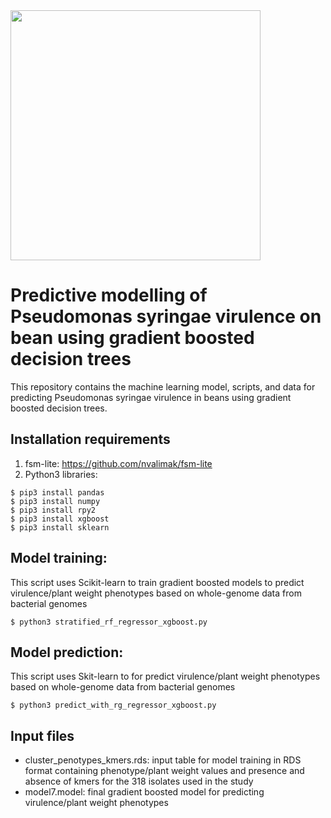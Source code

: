 <img src="DSG_doodle.png" width="400">

# Predictive modelling of Pseudomonas syringae virulence on bean using gradient boosted decision trees
This repository contains the machine learning model, scripts, and data for predicting Pseudomonas syringae virulence in beans using gradient boosted decision trees.

## Installation requirements

1. fsm-lite: https://github.com/nvalimak/fsm-lite
2. Python3 libraries:

`$ pip3 install pandas`<br>
`$ pip3 install numpy`<br>
`$ pip3 install rpy2`<br>
`$ pip3 install xgboost`<br>
`$ pip3 install sklearn`<br>

## Model training:

This script uses Scikit-learn to train gradient boosted models to predict virulence/plant weight phenotypes based on whole-genome data from bacterial genomes

`$ python3 stratified_rf_regressor_xgboost.py`<br>

## Model prediction:

This script uses Skit-learn to for predict virulence/plant weight phenotypes based on whole-genome data from bacterial genomes

`$ python3 predict_with_rg_regressor_xgboost.py`<br>

## Input files

* cluster_penotypes_kmers.rds: input table for model training in RDS format containing phenotype/plant weight values and presence and absence of kmers for the 318 isolates used in the study
* model7.model: final gradient boosted model for predicting virulence/plant weight phenotypes
